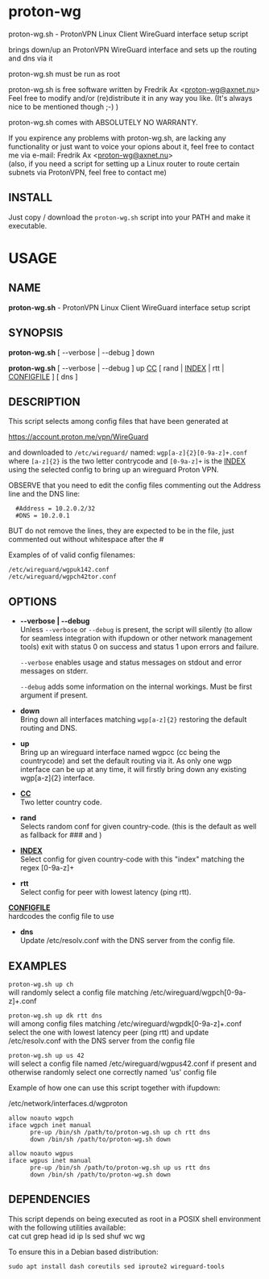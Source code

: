 # proton-wg
proton-wg.sh - ProtonVPN Linux Client WireGuard interface setup script

brings down/up an ProtonVPN WireGuard interface and sets up the routing and dns via it 
 
proton-wg.sh must be run as root

proton-wg.sh is free software written by Fredrik Ax &lt;proton-wg@axnet.nu&gt;<br>
Feel free to modify and/or (re)distribute it in any way you like.
(It's always nice to be mentioned though ;-) )

proton-wg.sh comes with ABSOLUTELY NO WARRANTY.

If you expirence any problems with proton-wg.sh, are lacking any
functionality or just want to voice your opions about it, feel free
to contact me via e-mail: Fredrik Ax &lt;proton-wg@axnet.nu&gt;<br>
(also, if you need a script for setting up a Linux router to route 
certain subnets via ProtonVPN, feel free to contact me)

## INSTALL
Just copy / download the `proton-wg.sh` script into your PATH and make it executable.<br>

# USAGE

## NAME
__proton-wg.sh__ - ProtonVPN Linux Client WireGuard interface setup script

## SYNOPSIS

__proton-wg.sh__ [ --verbose | --debug ] down

__proton-wg.sh__ [ --verbose | --debug ] up <ins>CC</ins> [ rand | <ins>INDEX</ins> | rtt | <ins>CONFIGFILE</ins> ] [ dns ]

## DESCRIPTION

This script selects among config files that have been generated at

  https://account.proton.me/vpn/WireGuard

and downloaded to `/etc/wireguard/` named: `wgp[a-z]{2}[0-9a-z]+.conf`
where `[a-z]{2}` is the two letter contrycode and `[0-9a-z]+` is the <ins>INDEX</ins>
using the selected config to bring up an wireguard Proton VPN.

OBSERVE that you need to edit the config files commenting out the
Address line and the DNS line:
```
  #Address = 10.2.0.2/32
  #DNS = 10.2.0.1
```

BUT do not remove the lines, they are expected to be in the file,
just commented out without whitespace after the #

Examples of of valid config filenames:
```
/etc/wireguard/wgpuk142.conf
/etc/wireguard/wgpch42tor.conf
```


 ## OPTIONS

  * __--verbose | --debug__<br>
    Unless `--verbose` or `--debug` is present, the script will silently
    (to allow for seamless integration with ifupdown or other network
    management tools) exit with status 0 on success and status 1 upon
    errors and failure.

    `--verbose` enables usage and status messages on stdout
    and error messages on stderr.

    `--debug` adds some information on the internal workings.
    Must be first argument if present.

  * __down__<br>
    Bring down all interfaces matching `wgp[a-z]{2}` restoring the default routing and DNS.

  * __up__<br>
    Bring up an wireguard interface named wgpcc (cc being the countrycode)
    and set the default routing via it.
    As only one wgp interface can be up at any time, it will firstly bring
    down any existing wgp[a-z]{2} interface.

  * __<ins>CC</ins>__<br>
    Two letter country code.

  * __rand__<br>
    Selects random conf for given country-code.
    (this is the default as well as fallback for ### and <CONFIGFILE>)

  * __<ins>INDEX</ins>__<br>
    Select config for given country-code with this "index"
    matching the regex [0-9a-z]+

  * __rtt__<br>
    Select config for peer with lowest latency (ping rtt).

  __<ins>CONFIGFILE</ins>__<br>
    hardcodes the config file to use

  * __dns__<br>
    Update /etc/resolv.conf with the DNS server from the config file.


## EXAMPLES

`proton-wg.sh up ch`<br>
    will randomly select a config file matching /etc/wireguard/wgpch[0-9a-z]+.conf

`proton-wg.sh up dk rtt dns`<br>
    will among config files matching /etc/wireguard/wgpdk[0-9a-z]+.conf
    select the one with lowest latency peer (ping rtt)
    and update /etc/resolv.conf with the DNS server from the config file

`proton-wg.sh up us 42`<br>
    will select a config file named /etc/wireguard/wgpus42.conf if present
    and otherwise randomly select one correctly named 'us' config file 

Example of how one can use this script together with ifupdown:

/etc/network/interfaces.d/wgproton
```
allow noauto wgpch
iface wgpch inet manual
      pre-up /bin/sh /path/to/proton-wg.sh up ch rtt dns
      down /bin/sh /path/to/proton-wg.sh down

allow noauto wgpus
iface wgpus inet manual
      pre-up /bin/sh /path/to/proton-wg.sh up us rtt dns
      down /bin/sh /path/to/proton-wg.sh down
```

## DEPENDENCIES

This script depends on being executed as root in a POSIX shell environment with the following utilities available:<br>
cat cut grep head id ip ls sed shuf wc wg

To ensure this in a Debian based distribution:<br>
```
sudo apt install dash coreutils sed iproute2 wireguard-tools
```

